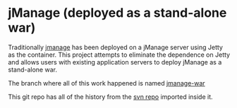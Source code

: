 jManage (deployed as a stand-alone war)
======
Traditionally [jmanage](http://jmanage.org/) has been deployed on a jManage server using Jetty as the container. This project attempts to eliminate the dependence on Jetty and allows users with existing application servers to deploy jManage as a stand-alone war.

The branch where all of this work happened is named [jmanage-war](../../tree/jmanage-war)

This git repo has all of the history from the [svn repo](http://jmanage.svn.sourceforge.net/viewvc/jmanage/) imported inside it.
